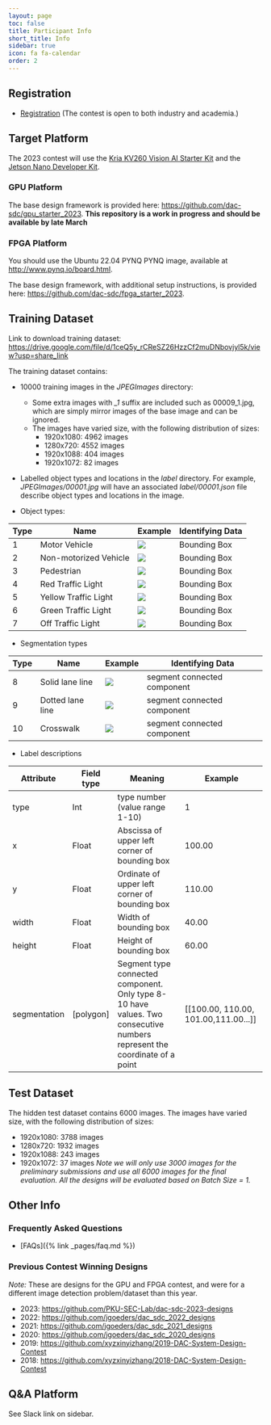 ```yaml
---
layout: page
toc: false
title: Participant Info
short_title: Info
sidebar: true
icon: fa fa-calendar
order: 2
---
```


## Registration

* [Registration](https://forms.gle/oojPSbhYdup8SN4t5) (The contest is open to both industry and academia.)


## Target Platform 

The 2023 contest will use the [Kria KV260 Vision AI Starter Kit](https://www.xilinx.com/products/som/kria/kv260-vision-starter-kit.html) and the [Jetson Nano Developer Kit](https://developer.nvidia.com/embedded/jetson-nano-developer-kit).

### GPU Platform

The base design framework is provided here: <https://github.com/dac-sdc/gpu_starter_2023>.  **This repository is a work in progress and should be available by late March**

### FPGA Platform

You should use the Ubuntu 22.04 PYNQ PYNQ image, available at <http://www.pynq.io/board.html>.

The base design framework, with additional setup instructions, is provided here: <https://github.com/dac-sdc/fpga_starter_2023>. 

## Training Dataset

Link to download training dataset: <https://drive.google.com/file/d/1ceQ5y_rCReSZ26HzzCf2muDNbovjyl5k/view?usp=share_link>

The training dataset contains:
 * 10000 training images in the *JPEGImages* directory:
    * Some extra images with *_1* suffix are included such as 00009_1.jpg, which are simply mirror images of the base image and can be ignored.
    * The images have varied size, with the following distribution of sizes:
      * 1920x1080: 4962 images
      * 1280x720: 4552 images
      * 1920x1088: 404 images
      * 1920x1072: 82 images


 * Labelled object types and locations in the *label* directory.  For example, *JPEGImages/00001.jpg* will have an associated *label/00001.json* file describe object types and locations in the image.
 * Object types:

| Type | Name | Example | Identifying Data |
|------|------|---------|------------------|
|1|Motor Vehicle | <img src="{% link media/dataset/motor_vehicle.png %}"> | Bounding Box |
|2|Non-motorized Vehicle|<img src="{% link media/dataset/nonmotor_vehicle.png %}"> | Bounding Box |
|3|Pedestrian|<img src="{% link media/dataset/pedestrian.png %}"> | Bounding Box |
|4|Red Traffic Light|<img src="{% link media/dataset/red_light.png %}"> | Bounding Box |
|5|Yellow Traffic Light|<img src="{% link media/dataset/yellow_light.png %}"> | Bounding Box |
|6|Green Traffic Light|<img src="{% link media/dataset/green_light.png %}"> | Bounding Box |
|7|Off Traffic Light|<img src="{% link media/dataset/off_light.png %}"> | Bounding Box |

 * Segmentation types

| Type | Name | Example | Identifying Data |
|------|------|---------|------------------|
|8|Solid lane line | <img src="{% link media/dataset/Solid_lane_line.png %}"> | segment connected component |
|9|Dotted lane line | <img src="{% link media/dataset/Dotted_lane_line.png %}"> | segment connected component |
|10|Crosswalk | <img src="{% link media/dataset/Crosswalk.png %}"> | segment connected component |

 * Label descriptions

| Attribute | Field type | Meaning | Example |
|------|------|---------|------------------|
|type| Int | type number (value range 1-10) | 1 |
| x | Float | Abscissa of upper left corner of bounding box | 100.00 |
| y | Float | Ordinate of upper left corner of bounding box | 110.00 |
| width | Float | Width of bounding box | 40.00 |
| height | Float | Height of bounding box | 60.00 |
| segmentation | [polygon] | Segment type connected component. Only type 8-10 have values. Two consecutive numbers represent the coordinate of a point| [[100.00, 110.00, 101.00,111.00...]] |

## Test Dataset
The hidden test dataset contains 6000 images.  The images have varied size, with the following distribution of sizes:
  * 1920x1080: 3788 images
  * 1280x720: 1932 images
  * 1920x1088: 243 images
  * 1920x1072: 37 images
*Note we will only use 3000 images for the preliminary submissions and use all 6000 images for the final evaluation. All the designs will be evaluated based on Batch Size = 1.*

## Other Info

### Frequently Asked Questions
  * [FAQs]({% link _pages/faq.md %})

### Previous Contest Winning Designs
*Note:* These are designs for the GPU and FPGA contest, and were for a different image detection problem/dataset than this year.

  * 2023: <https://github.com/PKU-SEC-Lab/dac-sdc-2023-designs>
  * 2022: <https://github.com/jgoeders/dac_sdc_2022_designs>
  * 2021: <https://github.com/jgoeders/dac_sdc_2021_designs>
  * 2020: <https://github.com/jgoeders/dac_sdc_2020_designs>
  * 2019: <https://github.com/xyzxinyizhang/2019-DAC-System-Design-Contest>
  * 2018: <https://github.com/xyzxinyizhang/2018-DAC-System-Design-Contest>


## Q&A Platform
See Slack link on sidebar.

